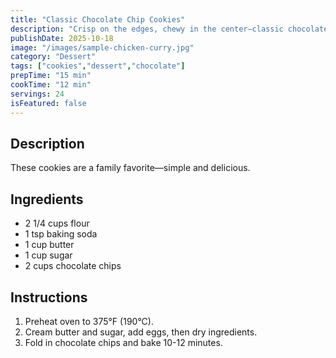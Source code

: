 ```yaml
---
title: "Classic Chocolate Chip Cookies"
description: "Crisp on the edges, chewy in the center—classic chocolate chip cookies."
publishDate: 2025-10-18
image: "/images/sample-chicken-curry.jpg"
category: "Dessert"
tags: ["cookies","dessert","chocolate"]
prepTime: "15 min"
cookTime: "12 min"
servings: 24
isFeatured: false
---
```


## Description

These cookies are a family favorite—simple and delicious.

## Ingredients

* 2 1/4 cups flour
* 1 tsp baking soda
* 1 cup butter
* 1 cup sugar
* 2 cups chocolate chips

## Instructions

1. Preheat oven to 375°F (190°C).
2. Cream butter and sugar, add eggs, then dry ingredients.
3. Fold in chocolate chips and bake 10-12 minutes.
